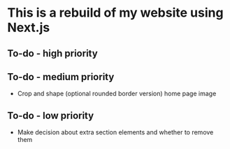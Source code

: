 # This is a rebuild of my website using Next.js

## To-do - high priority

## To-do - medium priority

- Crop and shape (optional rounded border version) home page image

## To-do - low priority

- Make decision about extra section elements and whether to remove them
